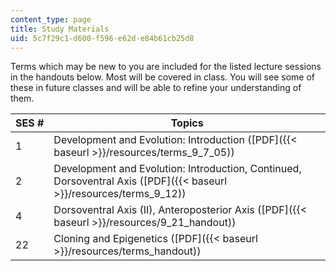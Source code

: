 ```yaml
---
content_type: page
title: Study Materials
uid: 5c7f29c1-d600-f596-e62d-e84b61cb25d8
---
```


Terms which may be new to you are included for the listed lecture sessions in the handouts below. Most will be covered in class. You will see some of these in future classes and will be able to refine your understanding of them.

| SES # | Topics |
| --- | --- |
| 1 | Development and Evolution: Introduction ([PDF]({{< baseurl >}}/resources/terms_9_7_05)) |
| 2 | Development and Evolution: Introduction, Continued, Dorsoventral Axis ([PDF]({{< baseurl >}}/resources/terms_9_12)) |
| 4 | Dorsoventral Axis (II), Anteroposterior Axis ([PDF]({{< baseurl >}}/resources/9_21_handout)) |
| 22 | Cloning and Epigenetics ([PDF]({{< baseurl >}}/resources/terms_handout))